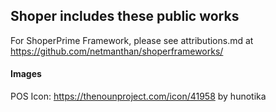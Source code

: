 ## Shoper includes these public works

For ShoperPrime Framework, please see attributions.md at https://github.com/netmanthan/shoperframeworks/

#### Images

POS Icon: https://thenounproject.com/icon/41958 by hunotika
